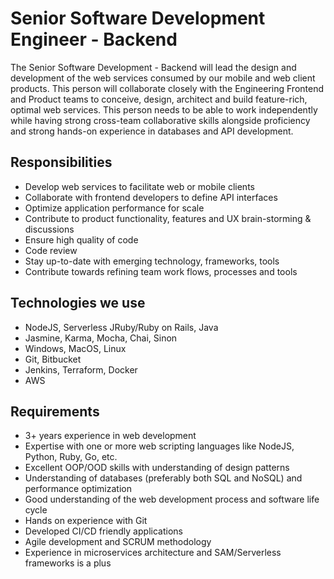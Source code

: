 # Senior Software Development Engineer - Backend
The Senior Software Development - Backend will lead the design and development of the web services consumed by our mobile and web client products. This person will collaborate closely with the Engineering Frontend and Product teams to conceive, design, architect and build feature-rich, optimal web services. This person needs to be able to work independently while having strong cross-team collaborative skills alongside proficiency and strong hands-on experience in databases and API development.

## Responsibilities
- Develop web services to facilitate web or mobile clients
- Collaborate with frontend developers to define API interfaces
- Optimize application performance for scale
- Contribute to product functionality, features and UX brain-storming & discussions
- Ensure high quality of code 
- Code review
- Stay up-to-date with emerging technology, frameworks, tools
- Contribute towards refining team work flows, processes and tools 

## Technologies we use
- NodeJS, Serverless JRuby/Ruby on Rails, Java
- Jasmine, Karma, Mocha, Chai, Sinon
- Windows, MacOS, Linux
- Git, Bitbucket
- Jenkins, Terraform, Docker
- AWS

## Requirements
- 3+ years experience in web development
- Expertise with one or more web scripting languages like NodeJS, Python, Ruby, Go, etc.
- Excellent OOP/OOD skills with understanding of design patterns
- Understanding of databases (preferably both SQL and NoSQL) and performance optimization
- Good understanding of the web development process and software life cycle
- Hands on experience with Git
- Developed CI/CD friendly applications
- Agile development and SCRUM methodology
- Experience in microservices architecture and SAM/Serverless frameworks is a plus
